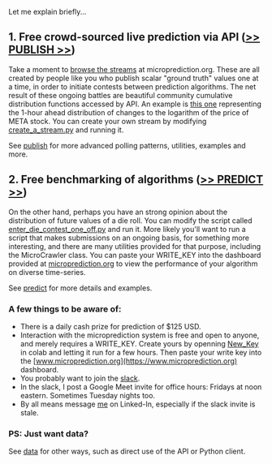 Let me explain briefly...

## 1. Free crowd-sourced live prediction via API ([>> PUBLISH >>](https://microprediction.github.io/publish.html))

Take a moment to [browse the streams](https://www.microprediction.org/browse_streams.html) at microprediction.org. These are all created by people like you who publish scalar "ground truth" values one at a time, in order to initiate contests between prediction algorithms. The net result of these ongoing battles are beautiful community cumulative distribution functions accessed by API. An example is [this one](https://www.microprediction.org/stream_dashboard.html?stream=faang_1&horizon=3555) representing the 1-hour ahead distribution of changes to the logarithm of the price of META stock. You can create your own stream by modifying [create_a_stream.py](https://github.com/microprediction/microprediction/blob/master/hello_world/create_a_stream.py) and running it. 

See [publish](https://microprediction.github.io/publish.html) for more advanced polling patterns, utilities, examples and more.   

## 2. Free benchmarking of algorithms ([>> PREDICT >>](https://microprediction.github.io/predict.html))

On the other hand, perhaps you have an strong opinion about the distribution of future values of a die roll. You can modify the script called
[enter_die_contest_one_off.py](https://github.com/microprediction/microprediction/blob/master/hello_world/enter_die_contest_one_off.py) and run it. More likely you'll want to run a script that makes submissions on an ongoing basis, for something more interesting, and there are many utilities provided for that purpose, including the MicroCrawler class. You can paste your WRITE_KEY into the dashboard provided at [microprediction.org](https://www.microprediction.org/) to view the performance of your algorithm on diverse time-series. 

See [predict](https://microprediction.github.io/predict.html) for more details and examples. 

### A few things to be aware of:

 - There is a daily cash prize for prediction of $125 USD. 
 - Interaction with the microprediction system is free and open to anyone, and merely requires a WRITE_KEY. Create yours by openning [New_Key](https://github.com/microprediction/microprediction/blob/master/notebook_examples/New_Key.ipynb) in colab and letting it run for a few hours. Then paste your write key into the [www.microprediction.org](https://www.microprediction.org) dashboard. 
 - You probably want to join the [slack](https://microprediction.github.io/slack.html). 
 - In the slack, I post a Google Meet invite for office hours: Fridays at noon eastern. Sometimes Tuesday nights too.  
 - By all means message [me](https://www.linkedin.com/in/petercotton/) on Linked-In, especially if the slack invite is stale. 

 
### PS: Just want data?
See [data](https://microprediction.github.io/data.html) for other ways, such as direct use of the API or Python client. 
  






